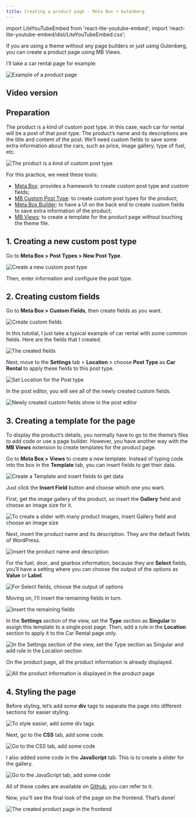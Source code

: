 ```yaml
---
title: Creating a product page - Meta Box + Gutenberg
---
```


import LiteYouTubeEmbed from 'react-lite-youtube-embed';
import 'react-lite-youtube-embed/dist/LiteYouTubeEmbed.css';


If you are using a theme without any page builders or just using Gutenberg, you can create a product page using MB Views.

I’ll take a car rental page for example:

![Example of a product page](https://i.imgur.com/tVV72cn.png)

## Video version

<LiteYouTubeEmbed id='DnKcWGkyhEQ' />

## Preparation

The product is a kind of custom post type. In this case, each car for rental will be a post of that post type. The product’s name and its descriptions are the title and content of the post. We’ll need custom fields to save some extra information about the cars, such as price, image gallery, type of fuel, etc.

![The product is a kind of custom post type](https://i.imgur.com/yv2kOpa.png)

For this practice, we need these tools:

* [Meta Box](https://metabox.io): provides a framework to create custom post type and custom fields;
* [MB Custom Post Type](https://metabox.io/plugins/custom-post-type/): to create custom post types for the product;
* [Meta Box Builder](https://metabox.io/plugins/meta-box-builder/): to have a UI on the back end to create custom fields to save extra information of the product;
* [MB Views](https://metabox.io/plugins/mb-views/): to create a template for the product page without touching the theme file.

## 1. Creating a new custom post type

Go to **Meta Box > Post Types > New Post Type**.

![Create a new custom post type](https://i.imgur.com/uQhCt4b.png)

Then, enter information and configure the post type.

## 2. Creating custom fields

Go to **Meta Box > Custom Fields**, then create fields as you want.

![Create custom fields](https://i.imgur.com/7DGGaUi.png)

In this tutotial, I just take a typical example of car rental with some common fields. Here are the fields that I created.

![The created fields](https://i.imgur.com/jRCpmfY.png)

Next, move to the **Settings** tab > **Location** > choose **Post Type** as **Car Rental** to apply these fields to this post type.

![Set Location for the Post type](https://i.imgur.com/zXyF1Bu.png)

In the post editor, you will see all of the newly created custom fields.

![Newly created custom fields show in the post editor](https://i.imgur.com/mIGtsRv.png)

## 3. Creating a template for the page

To display the product’s details, you normally have to go to the theme’s files to add code or use a page builder. However, you have another way with the **MB Views** extension to create templates for the product page.

Go to **Meta Box > Views** to create a new template. Instead of typing code into the box in the **Template** tab, you can insert fields to get their data.

![Create a Template and insert fields to get data](https://i.imgur.com/8TrA6p9.png)

Just click the **Insert Field** button and choose which one you want.

First, get the image gallery of the product, so insert the **Gallery** field and choose an image size for it.

![To create a slider with many product images, insert Gallery field and choose an image size](https://i.imgur.com/qiuJz3y.png)

Next, insert the product name and its description. They are the default fields of WordPress.

![insert the product name and description](https://i.imgur.com/FP1ofx4.png)

For the fuel, door, and gearbox information, because they are **Select** fields, you’ll have a setting where you can choose the output of the options as **Value** or **Label**.

![For Select fields, choose the output of options](https://i.imgur.com/AA92obr.png)

Moving on, I’ll insert the remaining fields in turn.

![Insert the remaining fields](https://i.imgur.com/KWEMpxQ.png)

In the **Settings** section of the view, set the **Type** section as **Singular** to assign this template to a single post page. Then, add a rule in the **Location** section to apply it to the Car Rental page only.

![In the Settings section of the view, set the Type section as Singular and add rule in the Location section](https://i.imgur.com/o277okt.png)

On the product page, all the product information is already displayed.

![All the product information is displayed in the product page](https://i.imgur.com/SrnDUqe.png)

## 4. Styling the page

Before styling, let’s add some **div** tags to separate the page into different sections for easier styling.

![To style easier, add some div tags](https://i.imgur.com/DMVE3Bp.png)

Next, go to the **CSS** tab, add some code.

![Go to the CSS tab, add some code](https://i.imgur.com/TapZkUJ.png)

I also added some code in the **JavaScript** tab. This is to create a slider for the gallery.

![Go to the JavaScript tab, add some code](https://i.imgur.com/a5wBuDh.png)

All of these codes are available on [Github](https://github.com/wpmetabox/tutorials/tree/master/create-a-product-page-with-MB-Views), you can refer to it.

Now, you’ll see the final look of the page on the frontend. That’s done!

![The created product page in the frontend](https://i.imgur.com/tVV72cn.png)

